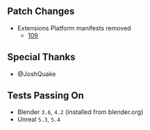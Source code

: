 ## Patch Changes
* Extensions Platform manifests removed
  * [109](https://github.com/poly-hammer/BlenderTools/pull/109)

## Special Thanks
* @JoshQuake

## Tests Passing On
* Blender `3.6`, `4.2` (installed from blender.org)
* Unreal `5.3`, `5.4`
